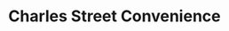 ---
title: "Charles Street Convenience"
url: /malden/charles-street-convenience/
shop: convenience
---